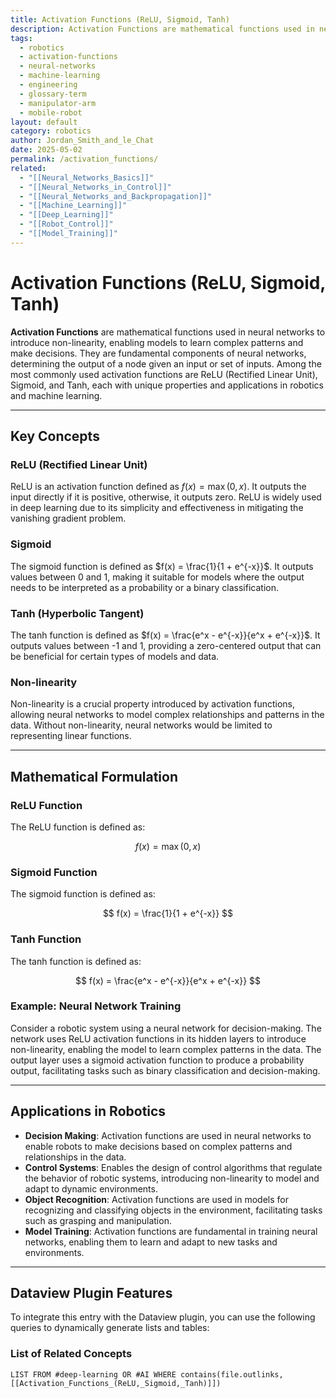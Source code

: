 ```yaml
---
title: Activation Functions (ReLU, Sigmoid, Tanh)
description: Activation Functions are mathematical functions used in neural networks to introduce non-linearity, enabling models to learn complex patterns and make decisions, with ReLU, Sigmoid, and Tanh being among the most commonly used.
tags:
  - robotics
  - activation-functions
  - neural-networks
  - machine-learning
  - engineering
  - glossary-term
  - manipulator-arm
  - mobile-robot
layout: default
category: robotics
author: Jordan_Smith_and_le_Chat
date: 2025-05-02
permalink: /activation_functions/
related:
  - "[[Neural_Networks_Basics]]"
  - "[[Neural_Networks_in_Control]]"
  - "[[Neural_Networks_and_Backpropagation]]"
  - "[[Machine_Learning]]"
  - "[[Deep_Learning]]"
  - "[[Robot_Control]]"
  - "[[Model_Training]]"
---
```


# Activation Functions (ReLU, Sigmoid, Tanh)

**Activation Functions** are mathematical functions used in neural networks to introduce non-linearity, enabling models to learn complex patterns and make decisions. They are fundamental components of neural networks, determining the output of a node given an input or set of inputs. Among the most commonly used activation functions are ReLU (Rectified Linear Unit), Sigmoid, and Tanh, each with unique properties and applications in robotics and machine learning.

---

## Key Concepts

### ReLU (Rectified Linear Unit)

ReLU is an activation function defined as $f(x) = \max(0, x)$. It outputs the input directly if it is positive, otherwise, it outputs zero. ReLU is widely used in deep learning due to its simplicity and effectiveness in mitigating the vanishing gradient problem.

### Sigmoid

The sigmoid function is defined as $f(x) = \frac{1}{1 + e^{-x}}$. It outputs values between 0 and 1, making it suitable for models where the output needs to be interpreted as a probability or a binary classification.

### Tanh (Hyperbolic Tangent)

The tanh function is defined as $f(x) = \frac{e^x - e^{-x}}{e^x + e^{-x}}$. It outputs values between -1 and 1, providing a zero-centered output that can be beneficial for certain types of models and data.

### Non-linearity

Non-linearity is a crucial property introduced by activation functions, allowing neural networks to model complex relationships and patterns in the data. Without non-linearity, neural networks would be limited to representing linear functions.

---

## Mathematical Formulation

### ReLU Function

The ReLU function is defined as:

$$
f(x) = \max(0, x)
$$

### Sigmoid Function

The sigmoid function is defined as:

$$
f(x) = \frac{1}{1 + e^{-x}}
$$

### Tanh Function

The tanh function is defined as:

$$
f(x) = \frac{e^x - e^{-x}}{e^x + e^{-x}}
$$

### Example: Neural Network Training

Consider a robotic system using a neural network for decision-making. The network uses ReLU activation functions in its hidden layers to introduce non-linearity, enabling the model to learn complex patterns in the data. The output layer uses a sigmoid activation function to produce a probability output, facilitating tasks such as binary classification and decision-making.

---

## Applications in Robotics

- **Decision Making**: Activation functions are used in neural networks to enable robots to make decisions based on complex patterns and relationships in the data.
- **Control Systems**: Enables the design of control algorithms that regulate the behavior of robotic systems, introducing non-linearity to model and adapt to dynamic environments.
- **Object Recognition**: Activation functions are used in models for recognizing and classifying objects in the environment, facilitating tasks such as grasping and manipulation.
- **Model Training**: Activation functions are fundamental in training neural networks, enabling them to learn and adapt to new tasks and environments.

---

## Dataview Plugin Features

To integrate this entry with the Dataview plugin, you can use the following queries to dynamically generate lists and tables:

### List of Related Concepts

```dataview
LIST FROM #deep-learning OR #AI WHERE contains(file.outlinks, [[Activation_Functions_(ReLU,_Sigmoid,_Tanh)]])
